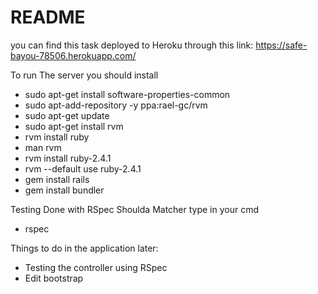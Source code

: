 # README

you can find this task deployed to Heroku through this link: https://safe-bayou-78506.herokuapp.com/

To run The server you should install 

* sudo apt-get install software-properties-common
* sudo apt-add-repository -y ppa:rael-gc/rvm
* sudo apt-get update
* sudo apt-get install rvm
* rvm install ruby
* man rvm
* rvm install ruby-2.4.1
* rvm --default use ruby-2.4.1
* gem install rails
* gem install bundler

Testing Done with RSpec Shoulda Matcher type in your cmd

* rspec

Things to do in the application later:
* Testing the controller using RSpec
* Edit bootstrap